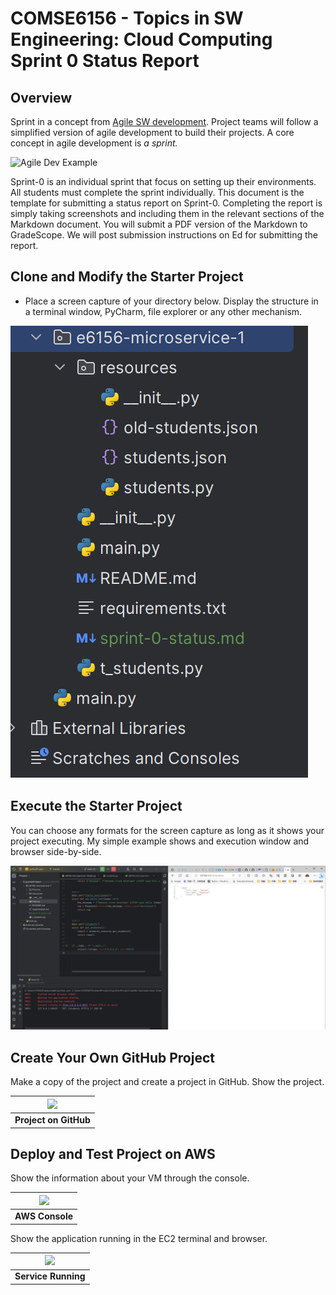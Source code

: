 # COMSE6156 - Topics in SW Engineering: Cloud Computing<br>Sprint 0 Status Report

## Overview

Sprint in a concept from [Agile SW development](https://en.wikipedia.org/wiki/Agile_software_development).
Project teams will follow a simplified version of agile development to build their projects. A core concept in
agile development is _a sprint._

![Agile Dev Example](https://i.ytimg.com/vi/dRfWNKg8ML8/maxresdefault.jpg)

Sprint-0 is an individual sprint that focus on setting up their environments. All students must complete the sprint
individually. This document is the template for submitting a status report on Sprint-0. 
Completing the report is simply taking screenshots and including them
in the relevant sections of the Markdown document. You will submit a PDF version of the Markdown to GradeScope.
We will post submission instructions on Ed for submitting the report.

## Clone and Modify the Starter Project

- Place a screen capture of your directory below. Display the structure in a terminal window, PyCharm, file explorer
or any other mechanism.

![dir](Pictures/img.png)

## Execute the Starter Project

You can choose any formats for the screen capture as long as it shows your project executing. My simple example shows
and execution window and browser side-by-side.

![running](Pictures/img_1.png)


## Create Your Own GitHub Project

Make a copy of the project and create a project in GitHub. Show the project.

| <img src="./github.jpg"> |
|:------------------------:|
|  __Project on GitHub__   | 


## Deploy and Test Project on AWS

Show the information about your VM through the console.

| <img src="./ec2-console.jpg"> |
|:-----------------------------:|
|        __AWS Console__        | 

Show the application running in the EC2 terminal and browser.

| <img src="./aws-running.jpg"> |
|:-----------------------------:|
|      __Service Running__      | 

